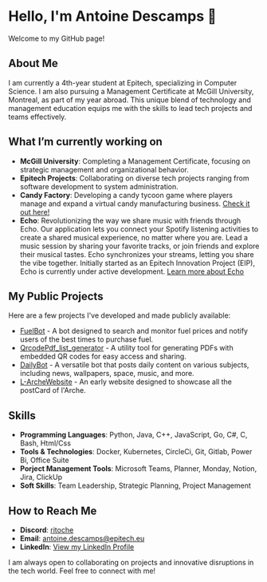 # Hello, I'm Antoine Descamps 👋
Welcome to my GitHub page!

## About Me
I am currently a 4th-year student at Epitech, specializing in Computer Science. I am also pursuing a Management Certificate at McGill University, Montreal, as part of my year abroad. This unique blend of technology and management education equips me with the skills to lead tech projects and teams effectively.

## What I’m currently working on
- **McGill University**: Completing a Management Certificate, focusing on strategic management and organizational behavior.
- **Epitech Projects**: Collaborating on diverse tech projects ranging from software development to system administration.
- **Candy Factory**: Developing a candy tycoon game where players manage and expand a virtual candy manufacturing business. [Check it out here!](https://asset.party/eryziac/candy_factory)
- **Echo**: Revolutionizing the way we share music with friends through Echo. Our application lets you connect your Spotify listening activities to create a shared musical experience, no matter where you are. Lead a music session by sharing your favorite tracks, or join friends and explore their musical tastes. Echo synchronizes your streams, letting you share the vibe together. Initially started as an Epitech Innovation Project (EIP), Echo is currently under active development. [Learn more about Echo](https://echo-app.fr/)

## My Public Projects
Here are a few projects I've developed and made publicly available:
- [FuelBot](https://github.com/Ritoche1/FuelBot) - A bot designed to search and monitor fuel prices and notify users of the best times to purchase fuel.
- [QrcodePdf_list_generator](https://github.com/Ritoche1/QrcodePdf_list_generator) - A utility tool for generating PDFs with embedded QR codes for easy access and sharing.
- [DailyBot](https://github.com/Ritoche1/DailyBot) - A versatile bot that posts daily content on various subjects, including news, wallpapers, space, music, and more.
- [L-ArcheWebsite](https://github.com/Ritoche1/L-ArcheWebsite) - An early website designed to showcase all the postCard of l'Arche.

## Skills
- **Programming Languages**: Python, Java, C++, JavaScript, Go, C#, C, Bash, Html/Css
- **Tools & Technologies**: Docker, Kubernetes, CircleCi, Git, Gitlab, Power Bi, Office Suite
- **Porject Management Tools**: Microsoft Teams, Planner, Monday, Notion, Jira, ClickUp
- **Soft Skills**: Team Leadership, Strategic Planning, Project Management

## How to Reach Me
- **Discord**: [ritoche](https://discordapp.com/users/463075242504486913)
- **Email**: [antoine.descamps@epitech.eu](mailto:antoine.descamps@epitech.eu)
- **LinkedIn**: [View my LinkedIn Profile](https://www.linkedin.com/in/antoine-descamps-pro/)

I am always open to collaborating on projects and innovative disruptions in the tech world. Feel free to connect with me!
